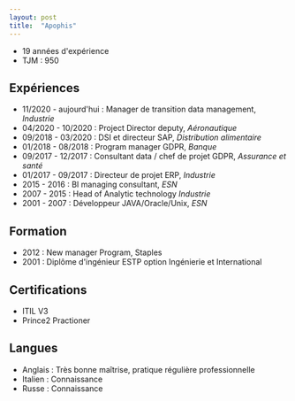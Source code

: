```yaml
---
layout: post
title:  "Apophis"
---
```


- 19 années d'expérience
- TJM : 950
## Expériences
- 11/2020 - aujourd'hui : Manager de transition data management, *Industrie*
- 04/2020 - 10/2020 : Project Director deputy, *Aéronautique*
- 09/2018 - 03/2020 : DSI et directeur SAP, *Distribution alimentaire*
- 01/2018 - 08/2018 : Program manager GDPR, *Banque*
- 09/2017 - 12/2017 : Consultant data / chef de projet GDPR, *Assurance et santé*
- 01/2017 - 09/2017 : Directeur de projet ERP, *Industrie*
- 2015 - 2016 : BI managing consultant, *ESN*
- 2007 - 2015 : Head of Analytic technology *Industrie*
- 2001 - 2007 : Développeur JAVA/Oracle/Unix, *ESN*
## Formation
- 2012 : New manager Program, Staples
- 2001 : Diplôme d'ingénieur ESTP option Ingénierie et International
## Certifications
- ITIL V3
- Prince2 Practioner
## Langues
- Anglais : Très bonne maîtrise, pratique régulière professionnelle
- Italien : Connaissance
- Russe : Connaissance 
